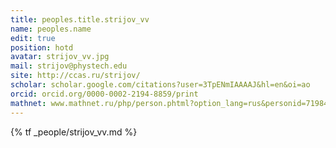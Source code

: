```yaml
---
title: peoples.title.strijov_vv
name: peoples.name
edit: true
position: hotd
avatar: strijov_vv.jpg
mail: strijov@phystech.edu
site: http://ccas.ru/strijov/
scholar: scholar.google.com/citations?user=3TpENmIAAAAJ&hl=en&oi=ao
orcid: orcid.org/0000-0002-2194-8859/print
mathnet: www.mathnet.ru/php/person.phtml?option_lang=rus&personid=71984
---
```


{% tf _people/strijov_vv.md %}